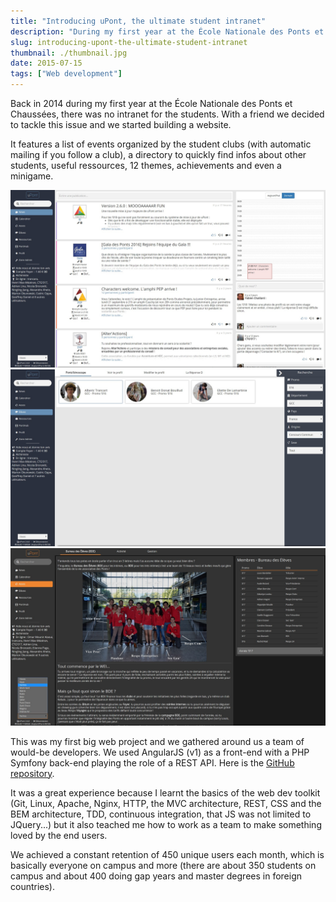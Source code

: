 ```yaml
---
title: "Introducing uPont, the ultimate student intranet"
description: "During my first year at the École Nationale des Ponts et Chaussées, there was no intranet for the students. With a friend we decided to tackle this issue and we started building our first serious website"
slug: introducing-upont-the-ultimate-student-intranet
thumbnail: ./thumbnail.jpg
date: 2015-07-15
tags: ["Web development"]
---
```


Back in 2014 during my first year at the École Nationale des Ponts et Chaussées, there was no intranet for the students. With a friend we decided to tackle this issue and we started building a website.

It features a list of events organized by the student clubs (with automatic mailing if you follow a club), a directory to quickly find infos about other students, useful ressources, 12 themes, achievements and even a minigame.

![The main page with club events](./demo1.jpg "The main page with club events")
![The student directory](./demo2.jpg "The student directory")
![A page of a club](./demo3.jpg "A page of a club")

This was my first big web project and we gathered around us a team of would-be developers. We used AngularJS (v1) as a front-end with a PHP Symfony back-end playing the role of a REST API. Here is the [GitHub repository](https://github.com/KIClubinfo/upont).

It was a great experience because I learnt the basics of the web dev toolkit (Git, Linux, Apache, Nginx, HTTP, the MVC architecture, REST, CSS and the BEM architecture, TDD, continuous integration, that JS was not limited to JQuery...) but it also teached me how to work as a team to make something loved by the end users.

We achieved a constant retention of 450 unique users each month, which is basically everyone on campus and more (there are about 350 students on campus and about 400 doing gap years and master degrees in foreign countries).
